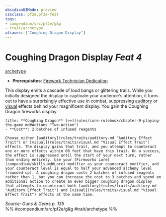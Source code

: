 ```yaml
---
obsidianUIMode: preview
cssclass: pf2e,pf2e-feat
tags:
- compendium/src/pf2e/g&g
- trait/archetype
aliases: ["Coughing Dragon Display"]
---
```

# Coughing Dragon Display  *Feat 4*  
[archetype](archetype.md "Archetype Feat Trait")  

- **Prerequisites**: [Firework Technician Dedication](firework-technician-dedication-g-g.md)

This display emits a cascade of loud bangs or glittering trails. While you initially designed the display to captivate your audience's attention, it turns out to have a surprisingly effective use in combat, suppressing [auditory](auditory.md "Auditory Effect Trait") or [visual](visual.md "Visual Effect Trait") effects behind your magnificent display. You gain the Coughing Dragon fireworks display.

```ad-embed-ability
title: **Coughing Dragon** [>>](rules/core-rulebook/chapter-9-playing-the-game.md#Actions "Two-Action")
- **Cost**: 2 batches of infused reagents

Choose either [auditory](rules/traits/auditory.md "Auditory Effect Trait") or [visual](rules/traits/visual.md "Visual Effect Trait") effects. The display gains that trait, and you attempt to counteract one or more effects within 60 feet that have this trait. On a success, the effect is suppressed until the start of your next turn, rather than ending entirely. Use your [Fireworks Lore](compendium/skills.md#Lore) modifier as your counteract modifier, and your counteract level is equal to half your advanced alchemy level (rounded up). A coughing dragon costs 2 batches of infused reagents rather than 1, but you can increase the cost to 3 batches and spend an additional action to create an even bigger coughing dragon display that attempts to counteract both [auditory](rules/traits/auditory.md "Auditory Effect Trait") and [visual](rules/traits/visual.md "Visual Effect Trait") effects at the same time.
```

*Source: Guns & Gears p. 135*  
%% #compendium/src/pf2e/g&g #trait/archetype %%